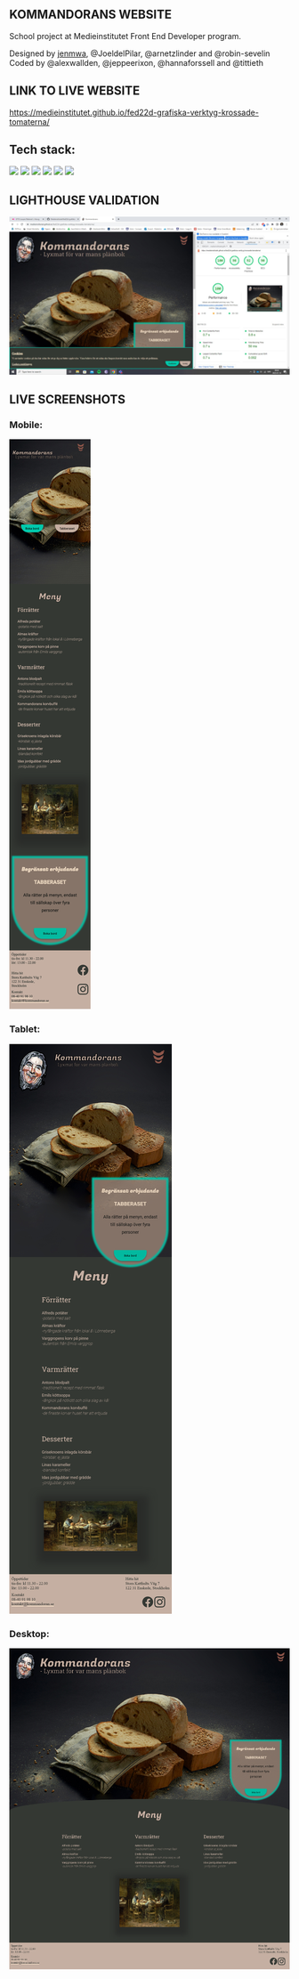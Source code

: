 ## KOMMANDORANS WEBSITE

School project at Medieinstitutet Front End Developer program.

Designed by [jenmwa](https://github.com/jenmwa), @JoeldelPilar, @arnetzlinder and @robin-sevelin<br>
Coded by @alexwallden, @jeppeerixon, @hannaforssell and @tittieth

## LINK TO LIVE WEBSITE
https://medieinstitutet.github.io/fed22d-grafiska-verktyg-krossade-tomaterna/

## Tech stack:
![](https://img.shields.io/badge/-Typescript-007acc?style=flat&logo=typescript&logoColor=black) ![](https://img.shields.io/badge/-Prettier-F7B93E?style=flat&logo=prettier&logoColor=black) ![](https://img.shields.io/badge/-ESLint-4B32C3?style=flat&logo=eslint&logoColor=white) ![](https://img.shields.io/badge/-HTML5-E34F26?style=flat&logo=html5&logoColor=white) ![](https://img.shields.io/badge/-Sass-CC6699?style=flat&logo=sass&logoColor=white) ![](https://img.shields.io/badge/-GSAP-88CE02?style=flat&logo=greensock&logoColor=black)

## LIGHTHOUSE VALIDATION
![LIGHTHOUSE Validering](./screenshots/kommandorans_lighthouse.jpg)

## LIVE SCREENSHOTS
### Mobile: <br>
![Mobile](./screenshots/kommandorans_screenshot_mobile.png) <br>
### Tablet: <br>
![Tablet](./screenshots/kommandorans_screenshot_tablet.png) <br>
### Desktop: <br>
![Desktop](./screenshots/kommandorans_screenshot_desktop.png)

